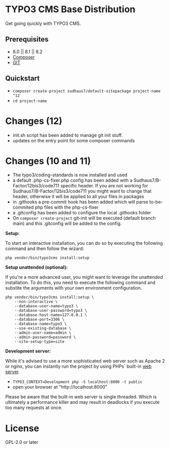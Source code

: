 # TYPO3 CMS Base Distribution

Get going quickly with TYPO3 CMS.

## Prerequisites

* 8.0 || 8.1 || 8.2
* [Composer](https://getcomposer.org/download/)
* [GIT](https://git-scm.com/)

## Quickstart

* `composer create-project sudhaus7/default-sitepackage project-name ^12`
* `cd project-name`

# Changes (12)
- init.sh script has been added to manage git init stuff.
- updates on the entry point for some composer commands
# Changes (10 and 11)
- The typo3/coding-standards is now installed and used
- a default .php-cs-fixer.php config has been added with a Sudhaus7/B-Factor/12bis3/code711 specific header. If you are not working for Sudhaus7/B-Factor/12bis3/code711 you might want to change that header, otherwise it will be applied to all your files in packages
- in .githooks a pre-commit hook has been added which will parse to-be-commited php files with the php-cs-fixer
- a .gitconfig has been added to configure the local .githooks folder
- On `composer create-project` git-init will be executed (default branch main) and this .gitconfig will be added to the config.

**Setup:**

To start an interactive installation, you can do so by executing the following
command and then follow the wizard:

```
php vendor/bin/typo3cms install:setup
```

**Setup unattended (optional):**

If you're a more advanced user, you might want to leverage the unattended installation.
To do this, you need to execute the following command and substite the arguments
with your own environment configuration.

```
php vendor/bin/typo3cms install:setup \
    --non-interactive \
    --database-user-name=typo3 \
    --database-user-password=typo3 \
    --database-host-name=127.0.0.1 \
    --database-port=3306 \
    --database-name=typo3 \
    --use-existing-database \
    --admin-user-name=admin \
    --admin-password=password \
    --site-setup-type=site
```

**Development server:**

While it's advised to use a more sophisticated web server such as
Apache 2 or nginx, you can instantly run the project by using PHPs` built-in
[web server](https://secure.php.net/manual/en/features.commandline.webserver.php).

* `TYPO3_CONTEXT=Development php -S localhost:8000 -t public`
* open your browser at "http://localhost:8000"

Please be aware that the built-in web server is single threaded. Which is ultimately
a performance killer and may result in deadlocks if you execute too many requests at once.

# License

GPL-2.0 or later

